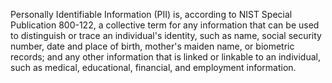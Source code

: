 Personally Identifiable Information (PII) is, according to NIST Special Publication 800-122, a collective term for any
information that can be used to distinguish or trace an individual's identity, such as name, social security number,
date and place of birth, mother's maiden name, or biometric records; and any other information that is linked or
linkable to an individual, such as medical, educational, financial, and employment information.